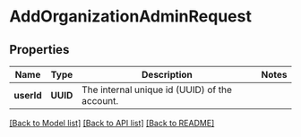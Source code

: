 # AddOrganizationAdminRequest

## Properties
Name | Type | Description | Notes
------------ | ------------- | ------------- | -------------
**userId** | **UUID** | The internal unique id (UUID) of the account. | 

[[Back to Model list]](../README.md#documentation-for-models) [[Back to API list]](../README.md#documentation-for-api-endpoints) [[Back to README]](../README.md)


